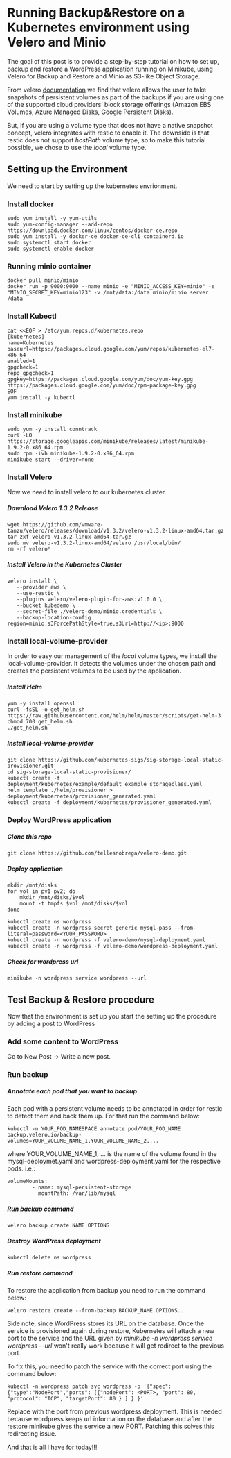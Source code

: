 # Running Backup&Restore on a Kubernetes environment using Velero and Minio

The goal of this post is to provide a step-by-step tutorial on how to set up, backup and restore a WordPress application
running on Minikube, using Velero for Backup and Restore and Minio as S3-like Object Storage.

From velero [documentation](https://velero.io/docs/v1.0.0/restic/) we find that velero allows the user to take snapshots of persistent volumes as part of the backups if you are using one of the supported cloud providers’ block storage offerings (Amazon EBS Volumes, Azure Managed Disks, Google Persistent Disks).

But, if you are using a volume type that does not have a native snapshot concept, velero integrates with restic to enable it. The downside is that restic does not support *hostPath* volume type, so to make this tutorial possible, we chose to use the *local* volume type.

## Setting up the Environment

We need to start by setting up the kubernetes envrionment.

### Install docker
```
sudo yum install -y yum-utils
sudo yum-config-manager --add-repo https://download.docker.com/linux/centos/docker-ce.repo
sudo yum install -y docker-ce docker-ce-cli containerd.io
sudo systemctl start docker
sudo systemctl enable docker
```

### Running minio container
```
docker pull minio/minio
docker run -p 9000:9000 --name minio -e "MINIO_ACCESS_KEY=minio" -e "MINIO_SECRET_KEY=minio123" -v /mnt/data:/data minio/minio server /data
```

### Install Kubectl
```
cat <<EOF > /etc/yum.repos.d/kubernetes.repo
[kubernetes]
name=Kubernetes
baseurl=https://packages.cloud.google.com/yum/repos/kubernetes-el7-x86_64
enabled=1
gpgcheck=1
repo_gpgcheck=1
gpgkey=https://packages.cloud.google.com/yum/doc/yum-key.gpg https://packages.cloud.google.com/yum/doc/rpm-package-key.gpg
EOF
yum install -y kubectl
```

### Install minikube
```
sudo yum -y install conntrack
curl -LO https://storage.googleapis.com/minikube/releases/latest/minikube-1.9.2-0.x86_64.rpm
sudo rpm -ivh minikube-1.9.2-0.x86_64.rpm
minikube start --driver=none
```

### Install Velero

Now we need to install velero to our kubernetes cluster.

##### Download Velero 1.3.2 Release
```
wget https://github.com/vmware-tanzu/velero/releases/download/v1.3.2/velero-v1.3.2-linux-amd64.tar.gz
tar zxf velero-v1.3.2-linux-amd64.tar.gz
sudo mv velero-v1.3.2-linux-amd64/velero /usr/local/bin/
rm -rf velero*
```
##### Install Velero in the Kubernetes Cluster
```
velero install \
   --provider aws \
   --use-restic \
   --plugins velero/velero-plugin-for-aws:v1.0.0 \
   --bucket kubedemo \
   --secret-file ./velero-demo/minio.credentials \
   --backup-location-config region=minio,s3ForcePathStyle=true,s3Url=http://<ip>:9000
```

### Install local-volume-provider

In order to easy our management of the *local* volume types, we install the local-volume-provider. It detects the volumes under the chosen path and creates the persistent volumes to be used by the application.

##### Install Helm
```
yum -y install openssl
curl -fsSL -o get_helm.sh https://raw.githubusercontent.com/helm/helm/master/scripts/get-helm-3
chmod 700 get_helm.sh
./get_helm.sh
```

##### Install local-volume-provider
```
git clone https://github.com/kubernetes-sigs/sig-storage-local-static-provisioner.git
cd sig-storage-local-static-provisioner/
kubectl create -f deployment/kubernetes/example/default_example_storageclass.yaml
helm template ./helm/provisioner > deployment/kubernetes/provisioner_generated.yaml
kubectl create -f deployment/kubernetes/provisioner_generated.yaml
```

### Deploy WordPress application

##### Clone this repo
```
git clone https://github.com/tellesnobrega/velero-demo.git
```

##### Deploy application
```
mkdir /mnt/disks
for vol in pv1 pv2; do
    mkdir /mnt/disks/$vol
    mount -t tmpfs $vol /mnt/disks/$vol
done

kubectl create ns wordpress
kubectl create -n wordpress secret generic mysql-pass --from-literal=password=<YOUR_PASSWORD>
kubectl create -n wordpress -f velero-demo/mysql-deployment.yaml
kubectl create -n wordpress -f velero-demo/wordpress-deployment.yaml
```
##### Check for wordpress url
```
minikube -n wordpress service wordpress --url
```

## Test Backup & Restore procedure

Now that the environment is set up you start the setting up the procedure by adding a post to WordPress

### Add some content to WordPress

Go to New Post -> Write a new post.

### Run backup

##### Annotate each pod that you want to backup

Each pod with a persistent volume needs to be annotated in order for restic to detect them and back them up.
For that run the command below:

```
kubectl -n YOUR_POD_NAMESPACE annotate pod/YOUR_POD_NAME backup.velero.io/backup-volumes=YOUR_VOLUME_NAME_1,YOUR_VOLUME_NAME_2,...

```
where YOUR_VOLUME_NAME_1, ... is the name of the volume found in the mysql-deploymet.yaml and wordpress-deployment.yaml for the respective pods.
i.e.:
```
volumeMounts:
        - name: mysql-persistent-storage
          mountPath: /var/lib/mysql
```

##### Run backup command
```
velero backup create NAME OPTIONS
```

##### Destroy WordPress deployment
```
kubectl delete ns wordpress
```

##### Run restore command

To restore the application from backup you need to run the command below:

```
velero restore create --from-backup BACKUP_NAME OPTIONS...
```

Side note, since WordPress stores its URL on the database. Once the service is provisioned again during restore, Kubernetes will attach a new port to the service and the URL given by *minikube -n wordpress service wordpress --url* won't really work because it will get redirect to the previous port.

To fix this, you need to patch the service with the correct port using the command below:

```
kubectl -n wordpress patch svc wordpress -p '{"spec": {"type":"NodePort","ports": [{"nodePort": <PORT>, "port": 80, "protocol": "TCP", "targetPort": 80 } ] } }'

```
Replace <PORT> with the port from previous wordpress deployment. This is needed because wordpress keeps url information on the database and after the restore minikube gives the service a new PORT. Patching this solves this redirecting issue.
        

And that is all I have for today!!!

